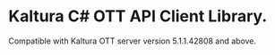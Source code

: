 # Kaltura C# OTT API Client Library.
Compatible with Kaltura OTT server version 5.1.1.42808 and above.
